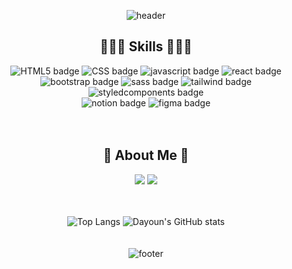 <div align="center">
  
  ![header](https://capsule-render.vercel.app/api?type=waving&color=0:677bbf,100:ae82ce&height=200&section=header&text=Dayeon&fontSize=40&fontColor=ffffff&animation=fadeIn&fontAlignY=20&desc=Hello,%20Welcome%20to%20my%20Github!&descAlignY=45&&descSize=24)

## 👩🏻‍💻 Skills 👩🏻‍💻

![HTML5 badge](https://img.shields.io/badge/-HTML5-%23F7DF1E?style=flat-square&logo=HTML5&logoColor=white&color=E34F26)
![CSS badge](https://img.shields.io/badge/-CSS3-%23F7DF1E?style=flat-square&logo=CSS3&logoColor=white&color=1572B6)
![javascript badge](https://img.shields.io/badge/-JAVASCRIPT-%23F7DF1E?style=flat-square&logo=JavaScript&logoColor=black)
![react badge](https://img.shields.io/badge/-React-%2361DAFB?style=flat-square&logo=react&logoColor=white)
<br>
![bootstrap badge](https://img.shields.io/badge/-Bootstrap-%237952B3?style=flat-square&logo=bootstrap&logoColor=white)
![sass badge](https://img.shields.io/badge/-Sass-%23CC6699?style=flat-square&logo=Sass&logoColor=white)
![tailwind badge](https://img.shields.io/badge/-Tailwind-%2306B6D4?style=flat-square&logo=tailwindcss&logoColor=white)
![styledcomponents badge](https://img.shields.io/badge/-styled--components-%23DB7093?style=flat-square&logo=styledcomponents&logoColor=white)
<br>
![notion badge](https://img.shields.io/badge/-Notion-%23000000?style=flat-square&logo=notion&logoColor=white)
![figma badge](https://img.shields.io/badge/-Figma-%23F24E1E?style=flat-square&logo=figma&logoColor=white)
<br><br><br>

## 💜 About Me 💙

<a href="https://velog.io/@day_1226" target="_blank"><img src="https://img.shields.io/badge/Velog-20c997?style=flat-square&logo=Vimeo&logoColor=white"/></a>
<a href="mailto:dayoun202@gmail.com" target="_blank"><img src="https://img.shields.io/badge/Gmail-F24E1E?style=flat-square&logo=gmail&logoColor=white"/></a> <br><br><br>

![Top Langs](https://github-readme-stats.vercel.app/api/top-langs/?username=dayannne&layout=compact&theme=material-palenight)
![Dayoun's GitHub stats](https://github-readme-stats.vercel.app/api?username=dayannne&show_icons=true&theme=material-palenight)<br><br><br>
![footer](https://capsule-render.vercel.app/api?section=footer&type=waving&color=0:677bbf,100:ae82ce&height=140)

</div>
